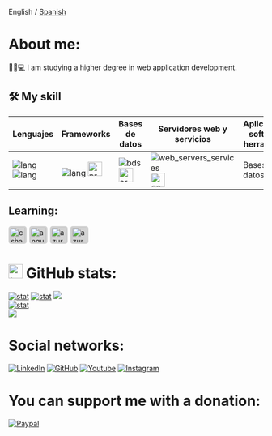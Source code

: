 English / [Spanish](https://github.com/ericsaza/ericsaza/blob/main/README_es.md)
# About me:
🧑‍🎓💻 I am studying a higher degree in web application development.

## 🛠️ My skill
| Lenguajes | Frameworks | Bases de datos | Servidores web y servicios | Aplicaciones, software y herramientas | SOs | IDEs |
|-----------|------------------------|-----------|-------------|----------|------|----|
| ![lang](https://skillicons.dev/icons?i=java,python,php,html&theme=light)![lang](https://skillicons.dev/icons?i=javascript,css,scss,&theme=light) | ![lang](https://skillicons.dev/icons?i=react,selenium,gherkin,bootstrap&theme=light) <img src="https://cdn.jsdelivr.net/gh/devicons/devicon/icons/protractor/protractor-plain.svg" width="28" height="28" alt="protractor"/> | ![bds](https://skillicons.dev/icons?i=mysql,mongo&theme=light)<img src="https://cdn.jsdelivr.net/gh/devicons/devicon/icons/oracle/oracle-original.svg" width="28" height="28"  alt="oracledb"/> | ![web_servers_services](https://skillicons.dev/icons?i=aws,docker,nginx&theme=light)<img src="https://cdn.jsdelivr.net/gh/devicons/devicon/icons/apache/apache-original.svg" width="28" height="28"  alt="apache"/> | Bases de datos | Servidores web y servicios | Aplicaciones, software y herramientas | SOs | IDEs |

## Learning:
<img src="https://cdn.jsdelivr.net/gh/devicons/devicon/icons/csharp/csharp-plain.svg" width="31" height="31" style="background-color: lightgrey; border-radius: 5px; margin-right: 5px; padding: 2.4px" alt="csharp"/><img src="https://cdn.jsdelivr.net/gh/devicons/devicon/icons/angularjs/angularjs-plain.svg" width="31" height="31" style="background-color: lightgrey; border-radius: 5px; margin-right: 5px; padding: 2.4px" alt="angular"/><img src="https://cdn.jsdelivr.net/gh/devicons/devicon/icons/azure/azure-original.svg" width="31" height="31" style="background-color: lightgrey; border-radius: 5px; margin-right: 5px; padding: 2.4px" alt="azure"/><img src="https://cdn.jsdelivr.net/gh/devicons/devicon/icons/jquery/jquery-original.svg" width="31" height="31" style="background-color: lightgrey; border-radius: 5px; margin-right: 5px; padding: 2.4px" alt="azure"/>
          

# <img src="https://www.consumertribes.com/content/images/size/w100/2022/12/Consumer-Stats-Image-1.png" width="28px" alt="📊"> GitHub stats:
[![stat](https://github-profile-summary-cards.vercel.app/api/cards/profile-details?username=ericsaza&theme=transparent)](https://github.com/ericsaza)
[![stat](https://github-profile-summary-cards.vercel.app/api/cards/stats?username=ericsaza&theme=transparent)](https://github.com/ericsaza)
[![](http://github-profile-summary-cards.vercel.app/api/cards/productive-time?username=ericsaza&theme=transparent&utcOffset=8)](https://github.com/ericsaza)
<br>
[![stat](https://github-readme-stats.vercel.app/api/top-langs/?username=ericsaza&layout=compact&theme=transparent&hide_border=true)](https://github.com/ericsaza)
<br>
[![](https://visitcount.itsvg.in/api?id=ericsaza&label=Profile%20Views&color=12&icon=5&pretty=true)](https://github.com/ericsaza)

# Social networks:
<a href="https://www.linkedin.com/in/eric-salado-zafra/" target="_blank"><img src="https://img.shields.io/badge/LinkedIn-%230077B5.svg?&style=flat-square&logo=linkedin&logoColor=white" alt="LinkedIn"></a>
<a href="https://github.com/ericsaza"><img src="https://img.shields.io/badge/GitHub-%23E4405F.svg?&style=flat-square&logo=github&logoColor=white&color=black" alt="GitHub"></a>
<a href="https://www.youtube.com/channel/UC6MRdWqXmTEGxncDn9yVhLg/"><img src="https://img.shields.io/badge/Youtube-%23E4405F.svg?&style=flat-square&logo=youtube&logoColor=white&color=red" alt="Youtube"></a>
<a href="https://instagram.com/eric_sa_za/"><img src="https://img.shields.io/badge/Instagram-%23E4405F.svg?&style=flat-square&logo=instagram&logoColor=white" alt="Instagram"></a>

# You can support me with a donation:
[![Paypal](https://img.shields.io/badge/PAYPAL-F80000?style=for-the-badge&logo=paypal&logoColor=white&color=blue)](https://paypal.me/ericsaza)
